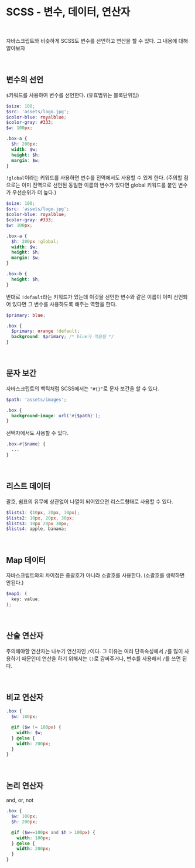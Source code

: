 # SCSS - 변수, 데이터, 연산자

<br>

자바스크립트와 비슷하게 SCSS도 변수를 선언하고 연산을 할 수 있다. 그 내용에 대해 알아보자

<br>

## 변수의 선언

`$`키워드를 사용하여 변수를 선언한다. (유효범위는 블록단위임)

```scss
$size: 100;
$src: 'assets/logo.jpg';
$color-blue: royalblue;
$color-gray: #333;
$w: 100px;

.box-a {
  $h: 200px;
  width: $w;
  height: $h;
  margin: $w;
}
```

`!global`이라는 키워드를 사용하면 변수를 전역에서도 사용할 수 있게 한다. (주의할 점으로는 이미 전역으로 선언된 동일한 이름의 변수가 있다면 global 키워드를 붙인 변수가 우선순위가 더 높다.)

```scss
$size: 100;
$src: 'assets/logo.jpg';
$color-blue: royalblue;
$color-gray: #333;
$w: 100px;

.box-a {
  $h: 200px !global;
  width: $w;
  height: $h;
  margin: $w;
}

.box-b {
  height: $h;
}
```

반대로 `!default`라는 키워드가 있는데 이것을 선언한 변수와 같은 이름이 이미 선언되어 있다면 그 변수를 사용하도록 해주는 역할을 한다.

```scss
$primary: blue;

.box {
  $primary: orange !default;
  background: $primary; /* blue가 적용됨 */
}
```

<br>

## 문자 보간

자바스크립트의 백틱처럼 SCSS에서는 `"#{}"`로 문자 보간을 할 수 있다.

```scss
$path: 'assets/images';

.box {
  background-image: url('#{$path}');
}
```

선택자에서도 사용할 수 있다.

```scss
.box-#{$name} {
  ...
}
```

<br>

## 리스트 데이터

괄호, 쉼표의 유무에 상관없이 나열이 되어있으면 리스트형태로 사용할 수 있다.

```scss
$lists1: (10px, 20px, 30px);
$lists2: 10px, 20px, 30px;
$lists3: 10px 20px 30px;
$lists4: apple, banana;
```

<br>

## Map 데이터

자바스크립트와의 차이점은 중괄호가 아니라 소괄호를 사용한다. (소괄호를 생략하면 안된다.)

```scss
$map1: (
  key: value,
);
```

<br>

## 산술 연산자

주의해야할 연산자는 나누기 연산자인 `/`이다. 그 이유는 여러 단축속성에서 `/`를 많이 사용하기 때문인데 연산을 하기 위해서는 `()`로 감싸주거나, 변수를 사용해서 `/`를 쓰면 된다.

<br>

## 비교 연산자

```scss
.box {
  $w: 100px;

  @if ($w != 100px) {
    width: $w;
  } @else {
    width: 200px;
  }
}
```

<br>

## 논리 연산자

and, or, not

```scss
.box {
  $w: 100px;
  $h: 200px;

  @if ($w==100px and $h > 100px) {
    width: 100px;
  } @else {
    width: 200px;
  }
}
```
